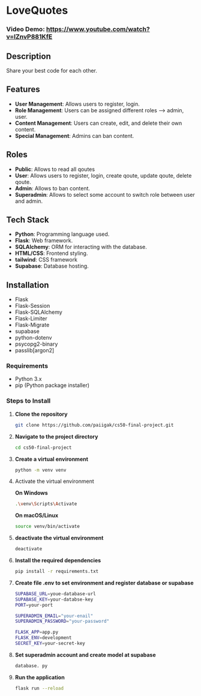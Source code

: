 # LoveQuotes

### Video Demo: https://www.youtube.com/watch?v=lZnvP881KfE

## Description

Share your best code for each other.

## Features

- **User Management**: Allows users to register, login.
- **Role Management**: Users can be assigned different roles --> admin, user.
- **Content Management**: Users can create, edit, and delete their own content.
- **Special Management**: Admins can ban content.

## Roles

- **Public**: Allows to read all qoutes
- **User**: Allows users to register, login, create qoute, update qoute, delete qoute.
- **Admin**: Allows to ban content.
- **Superadmin**: Allows to select some account to switch role between user and admin.

## Tech Stack

- **Python**: Programming language used.
- **Flask**: Web framework.
- **SQLAlchemy**: ORM for interacting with the database.
- **HTML/CSS**: Frontend styling.
- **tailwind**: CSS framework
- **Supabase**: Database hosting.

## Installation

- Flask
- Flask-Session
- Flask-SQLAlchemy
- Flask-Limiter
- Flask-Migrate
- supabase
- python-dotenv
- psycopg2-binary
- passlib[argon2]

### Requirements

- Python 3.x
- pip (Python package installer)

### Steps to Install

1. **Clone the repository**

   ```bash
   git clone https://github.com/paiigak/cs50-final-project.git
   ```

2. **Navigate to the project directory**

   ```bash
   cd cs50-final-project
   ```

3. **Create a virtual environment**

   ```bash
   python -m venv venv
   ```

4. Activate the virtual environment

   **On Windows**

   ```bash
   .\venv\Scripts\Activate
   ```

   **On macOS/Linux**

   ```bash
   source venv/bin/activate
   ```

5. **deactivate the virtual environment**

   ```bash
   deactivate
   ```

6. **Install the required dependencies**

   ```bash
   pip install -r requirements.txt
   ```

7. **Create file .env to set environment and register database or supabase**

   ```bash
   SUPABASE_URL=youe-database-url
   SUPABASE_KEY=your-databse-key
   PORT=your-port

   SUPERADMIN_EMAIL="your-enail"
   SUPERADMIN_PASSWORD="your-password"

   FLASK_APP=app.py
   FLASK_ENV=development
   SECRET_KEY=your-secret-key
   ```

8. **Set superadmin account and create model at supabase**

   ```bash
   database. py
   ```

9. **Run the application**

   ```bash
   flask run --reload
   ```
